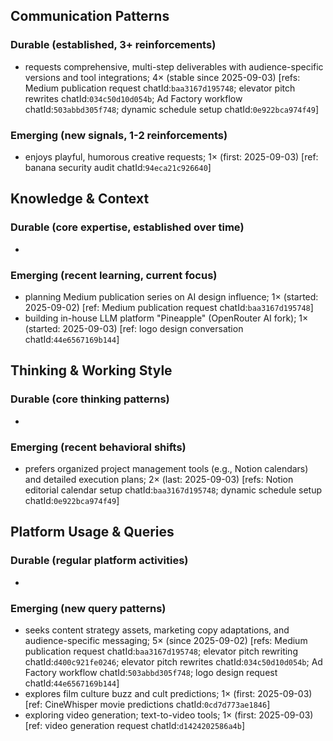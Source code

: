 ## Communication Patterns
### Durable (established, 3+ reinforcements)
- requests comprehensive, multi-step deliverables with audience-specific versions and tool integrations; 4× (stable since 2025-09-03) [refs: Medium publication request chatId:`baa3167d195748`; elevator pitch rewrites chatId:`034c50d10d054b`; Ad Factory workflow chatId:`503abbd305f748`; dynamic schedule setup chatId:`0e922bca974f49`]

### Emerging (new signals, 1-2 reinforcements)
- enjoys playful, humorous creative requests; 1× (first: 2025-09-03) [ref: banana security audit chatId:`94eca21c926640`]

## Knowledge & Context
### Durable (core expertise, established over time)
-

### Emerging (recent learning, current focus)
- planning Medium publication series on AI design influence; 1× (started: 2025-09-02) [ref: Medium publication request chatId:`baa3167d195748`]
- building in-house LLM platform "Pineapple" (OpenRouter AI fork); 1× (started: 2025-09-03) [ref: logo design conversation chatId:`44e6567169b144`]

## Thinking & Working Style
### Durable (core thinking patterns)
-

### Emerging (recent behavioral shifts)
- prefers organized project management tools (e.g., Notion calendars) and detailed execution plans; 2× (last: 2025-09-03) [refs: Notion editorial calendar setup chatId:`baa3167d195748`; dynamic schedule setup chatId:`0e922bca974f49`]

## Platform Usage & Queries
### Durable (regular platform activities)
-

### Emerging (new query patterns)
- seeks content strategy assets, marketing copy adaptations, and audience-specific messaging; 5× (since 2025-09-02) [refs: Medium publication request chatId:`baa3167d195748`; elevator pitch rewriting chatId:`d400c921fe0246`; elevator pitch rewrites chatId:`034c50d10d054b`; Ad Factory workflow chatId:`503abbd305f748`; logo design request chatId:`44e6567169b144`]
- explores film culture buzz and cult predictions; 1× (first: 2025-09-03) [ref: CineWhisper movie predictions chatId:`0cd7d773ae1846`]
- exploring video generation; text-to-video tools; 1× (first: 2025-09-03) [ref: video generation request chatId:`d1424202586a4b`]